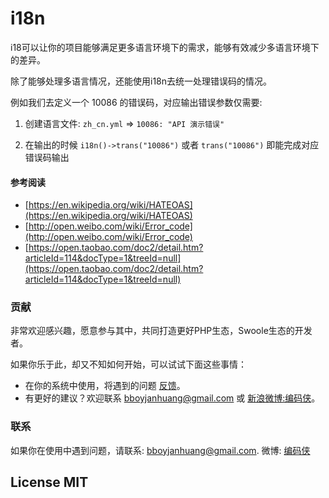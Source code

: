 # i18n

i18可以让你的项目能够满足更多语言环境下的需求，能够有效减少多语言环境下的差异。

除了能够处理多语言情况，还能使用i18n去统一处理错误码的情况。

例如我们去定义一个 10086 的错误码，对应输出错误参数仅需要:

1. 创建语言文件: `zh_cn.yml` => `10086: "API 演示错误"`
    
2. 在输出的时候 `i18n()->trans("10086")` 或者 `trans("10086")` 即能完成对应错误码输出

#### 参考阅读

* [https://en.wikipedia.org/wiki/HATEOAS](https://en.wikipedia.org/wiki/HATEOAS)
* [http://open.weibo.com/wiki/Error_code](http://open.weibo.com/wiki/Error_code)
* [https://open.taobao.com/doc2/detail.htm?articleId=114&docType=1&treeId=null](https://open.taobao.com/doc2/detail.htm?articleId=114&docType=1&treeId=null)

### 贡献

非常欢迎感兴趣，愿意参与其中，共同打造更好PHP生态，Swoole生态的开发者。

如果你乐于此，却又不知如何开始，可以试试下面这些事情：

* 在你的系统中使用，将遇到的问题 [反馈](https://github.com/JanHuang/fastD/issues)。
* 有更好的建议？欢迎联系 [bboyjanhuang@gmail.com](mailto:bboyjanhuang@gmail.com) 或 [新浪微博:编码侠](http://weibo.com/ecbboyjan)。

### 联系

如果你在使用中遇到问题，请联系: [bboyjanhuang@gmail.com](mailto:bboyjanhuang@gmail.com). 微博: [编码侠](http://weibo.com/ecbboyjan)

## License MIT

